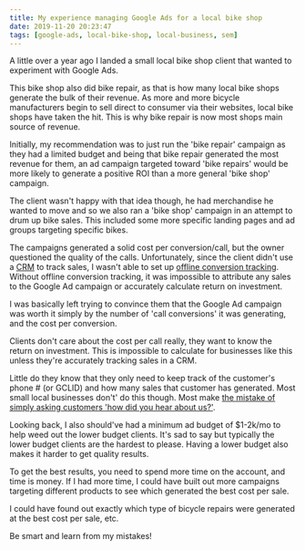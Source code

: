 ```yaml
---
title: My experience managing Google Ads for a local bike shop
date: 2019-11-20 20:23:47
tags: [google-ads, local-bike-shop, local-business, sem]
---
```


A little over a year ago I landed a small local bike shop client that wanted to experiment with Google Ads.

This bike shop also did bike repair, as that is how many local bike shops generate the bulk of their revenue. As more and more bicycle manufacturers begin to sell direct to consumer via their websites, local bike shops have taken the hit. This is why bike repair is now most shops main source of revenue.

Initially, my recommendation was to just run the 'bike repair' campaign as they had a limited budget and being that bike repair generated the most revenue for them, an ad campaign targeted toward 'bike repairs' would be more likely to generate a positive ROI than a more general 'bike shop' campaign.

The client wasn't happy with that idea though, he had merchandise he wanted to move and so we also ran a 'bike shop' campaign in an attempt to drum up bike sales. This included some more specific landing pages and ad groups targeting specific bikes.

The campaigns generated a solid cost per conversion/call, but the owner questioned the quality of the calls. Unfortunately, since the client didn't use a [CRM](https://en.wikipedia.org/wiki/Customer_relationship_management) to track sales, I wasn't able to set up [offline conversion tracking](https://blog.stevelongoria.net/2018/10/02/offline-sales-conversion-google-ad-click/). Without offline conversion tracking, it was impossible to attribute any sales to the Google Ad campaign or accurately calculate return on investment.

I was basically left trying to convince them that the Google Ad campaign was worth it simply by the number of 'call conversions' it was generating, and the cost per conversion. 

Clients don't care about the cost per call really, they want to know the return on investment. This is impossible to calculate for businesses like this unless they're accurately tracking sales in a CRM. 

Little do they know that they only need to keep track of the customer's phone # (or GCLID) and how many sales that customer has generated. Most small local businesses don't' do this though. Most make [the mistake of simply asking customers 'how did you hear about us?'](https://blog.stevelongoria.net/2019/08/16/asking-customer-how-you-heard-about-us/). 

Looking back, I also should've had a minimum ad budget of $1-2k/mo to help weed out the lower budget clients. It's sad to say but typically the lower budget clients are the hardest to please. Having a lower budget also makes it harder to get quality results. 

To get the best results, you need to spend more time on the account, and time is money. If I had more time, I could have built out more campaigns targeting different products to see which generated the best cost per sale.

I could have found out exactly which type of bicycle repairs were generated at the best cost per sale, etc.

Be smart and learn from my mistakes!